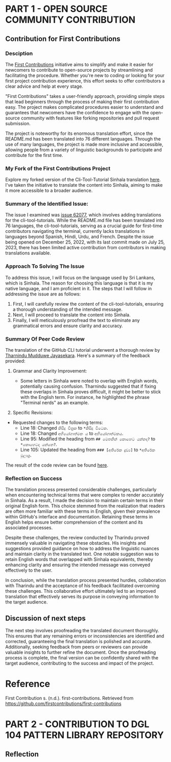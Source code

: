 # PART 1 - OPEN SOURCE COMMUNITY CONTRIBUTION

## Contribution for First Contributions 

### Desciption
The [First Contributions](https://github.com/firstcontributions/first-contributions) initiative aims to simplify and make it easier for newcomers to contribute to open-source projects by streamlining and facilitating the procedure. Whether you're new to coding or looking for your first project contribution experience, this effort seeks to offer contributors a clear advice and help at every stage.

"First Contributions" takes a user-friendly approach, providing simple steps that lead beginners through the process of making their first contribution easy. The project makes complicated procedures easier to understand and guarantees that newcomers have the confidence to engage with the open-source community with features like forking repositories and pull request submission.

The project is noteworthy for its enormous translation effort, since the README.md has been translated into 76 different languages. Through the use of many languages, the project is made more inclusive and accessible, allowing people from a variety of linguistic backgrounds to participate and contribute for the first time.

### My Fork of the First Contributions Project

Explore my forked version of the Cli-Tool-Tutorial Sinhala translation [here](https://github.com/nazrinzuwair/first-contributions/tree/cli-tool-tutorial-sinhala-translation). I've taken the initiative to translate the content into Sinhala, aiming to make it more accessible to a broader audience.


### Summary of the Identified Issue:

The issue I examined was [issue 62077](https://github.com/firstcontributions/first-contributions/issues/62077), which involves adding translations for the cli-tool-tutorials. While the README.md file has been translated into 76 languages, the cli-tool-tutorials, serving as a crucial guide for first-time contributors navigating the terminal, currently lacks translations in languages beyond Spanish, Hindi, Urdu, and French. Despite the issue being opened on December 25, 2022, with its last commit made on July 25, 2023, there has been limited active contribution from contributors in making translations available.


### Approach To Solving The Issue

To address this issue, I will focus on the language used by Sri Lankans, which is Sinhala. The reason for choosing this language is that it is my native language, and I am proficient in it. The steps that I will follow in addressing the issue are as follows:

   1. First, I will carefully review the content of the cli-tool-tutorials, ensuring a thorough understanding of the intended message.
   2. Next, I will proceed to translate the content into Sinhala.
   3. Finally, I will meticulously proofread the text to eliminate any grammatical errors and ensure clarity and accuracy.


### Summary Of Peer Code Review

The translation of the GitHub CLI tutorial underwent a thorough review by [Tharnindu Mudduwe Jayasekara](https://github.com/tharinduj31). Here's a summary of the feedback provided:

1. Grammar and Clarity Improvement:
   - Some letters in Sinhala were noted to overlap with English words, potentially causing confusion. Tharnindu suggested that if fixing these overlaps in Sinhala proves difficult, it might be better to stick with the English term. For instance, he highlighted the phrase "Terminal nerds" as an example.

2. Specific Revisions:
  - Requested changes to the following terms:
      -  Line 18: Changed `කිසිදු චිත්‍රක` to `*කිසිදු විටෙක`.
      -  Line 18: Changed `අභියෝගාත්මක ය` to `අභියෝගාත්මකය`.
      -  Line 95: Modified the heading from `## මෙතනින් කොහෙට යන්නද?` to `*කොහෙටද යන්නෙ?`.
      -  Line 105: Updated the heading from `### [අතිරේක ද්‍රව්‍ය]` to `*අතිරේක මූලාශ්‍ර`.

The result of the code review can be found [here](https://github.com/firstcontributions/first-contributions/pull/82798).


### Reflection on Success

The translation process presented considerable challenges, particularly when encountering technical terms that were complex to render accurately in Sinhala. As a result, I made the decision to maintain certain terms in their original English form. This choice stemmed from the realization that readers are often more familiar with these terms in English, given their prevalence within GitHub's interface and documentation. Retaining these terms in English helps ensure better comprehension of the content and its associated processes.

Despite these challenges, the review conducted by Tharindu proved immensely valuable in navigating these obstacles. His insights and suggestions provided guidance on how to address the linguistic nuances and maintain clarity in the translated text. One notable suggestion was to retain English words that overlapped with Sinhala equivalents, thereby enhancing clarity and ensuring the intended message was conveyed effectively to the user.

In conclusion, while the translation process presented hurdles, collaboration with Tharindu and the acceptance of his feedback facilitated overcoming these challenges. This collaborative effort ultimately led to an improved translation that effectively serves its purpose in conveying information to the target audience.


## Discussion of next steps

The next step involves proofreading the translated document thoroughly. This ensures that any remaining errors or inconsistencies are identified and corrected, guaranteeing the final translation is polished and accurate. Additionally, seeking feedback from peers or reviewers can provide valuable insights to further refine the document. Once the proofreading process is complete, the final version can be confidently shared with the target audience, contributing to the success and impact of the project.


# Reference
First Contribution   s. (n.d.). first-contributions. Retrieved from https://github.com/firstcontributions/first-contributions

# PART 2 - CONTRIBUTION TO DGL 104 PATTERN LIBRARY REPOSITORY



## Reflection

